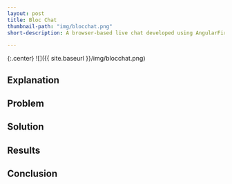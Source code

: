 ```yaml
---
layout: post
title: Bloc Chat
thumbnail-path: "img/blocchat.png"
short-description: A browser-based live chat developed using AngularFire and FireBase.

---
```


{:.center}
![]({{ site.baseurl }}/img/blocchat.png)

## Explanation



## Problem



## Solution



## Results



## Conclusion
